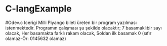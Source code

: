 # C-langExample
#Odev.c Icerigi
Milli Piyango bileti üreten bir program yazılması istenmektedir.
Programın çalışması şu şekilde olacaktır;
7 basamaklıbir sayı olacak,
Her basamakta farklı rakam olacak,
Soldan ilk basamak 0 (sıfır olamaz-Ör: 0145632 olamaz)
